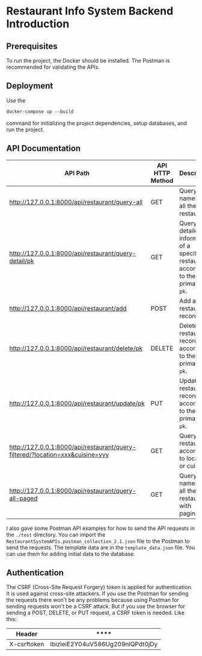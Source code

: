 # Restaurant Info System Backend Introduction

## Prerequisites

To run the project, the Docker should be installed. The Postman is recommended for validating the APIs.

## Deployment

Use the 

```dockerfile
docker-compose up --build
```

command for initializing the project dependencies, setup databases, and run the project.

## API Documentation

| API Path                                                     | API HTTP Method | Description                                                  |
| ------------------------------------------------------------ | --------------- | ------------------------------------------------------------ |
| http://127.0.0.1:8000/api/restaurant/query-all               | GET             | Query the names of all the restaurants.                      |
| http://127.0.0.1:8000/api/restaurant/query-detail/pk         | GET             | Query the detailed information of a specific restaurant according to the primary key `pk`. |
| http://127.0.0.1:8000/api/restaurant/add                     | POST            | Add a restaurant record.                                     |
| http://127.0.0.1:8000/api/restaurant/delete/pk               | DELETE          | Delete a restaurant record according to the primary key `pk`. |
| http://127.0.0.1:8000/api/restaurant/update/pk               | PUT             | Update a restaurant record according to the primary key `pk`. |
| http://127.0.0.1:8000/api/restaurant/query-filtered/?location=xxx&cuisine=yyy | GET             | Query restaurants according to location or cuisine.          |
| http://127.0.0.1:8000/api/restaurant/query-all-paged         | GET             | Query the names of all the restaurants with pagination       |

I also gave some Postman API examples for how to send the API requests in the `./test` directory. You can import the `RestaurantSystemAPIs.postman_collection_2.1.json` file to the Postman to send the requests. The template data are in the `template_data.json` file. You can use them for adding initial data to the database.

## Authentication

The CSRF (Cross-Site Request Forgery) token is applied for authentication. It is used against cross-site attackers. If you use the Postman for sending the requests there won't be any problems because using Postman for sending requests won't be a CSRF attack. But if you use the browser for sending a POST, DELETE, or PUT request, a CSRF token is needed. Like this:

| Header      | ****                             |
| ----------- | -------------------------------- |
| X-csrftoken | IbizIeiE2Y04uV586Ug209nlQPdt0jDy |
